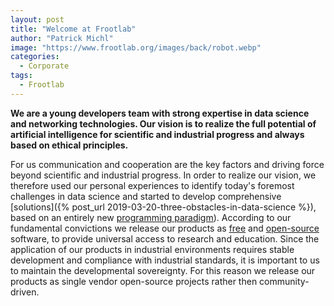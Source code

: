 ```yaml
---
layout: post
title: "Welcome at Frootlab"
author: "Patrick Michl"
image: "https://www.frootlab.org/images/back/robot.webp"
categories:
  - Corporate
tags:
  - Frootlab
---
```


**We are a young developers team with strong expertise in data science and
networking technologies. Our vision is to realize the full potential of
artificial intelligence for scientific and industrial progress and always based
on ethical principles.**

For us communication and cooperation are the key factors and driving force
beyond scientific and industrial progress. In order to realize our vision, we
therefore used our personal experiences to identify today's foremost challenges
in data science and started to develop comprehensive [solutions]({% post_url
2019-03-20-three-obstacles-in-data-science %}), based on an entirely new
[programming paradigm](/tags#CAMP)). According to our fundamental convictions we
release our products as [free](https://en.wikipedia.org/wiki/Free_software) and
[open-source](https://en.wikipedia.org/wiki/Open-source_software) software, to
provide universal access to research and education. Since the application of our
products in industrial environments requires stable development and compliance
with industrial standards, it is important to us to maintain the developmental
sovereignty. For this reason we release our products as single vendor
open-source projects rather then community-driven.
